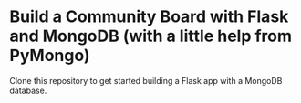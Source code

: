 # Build a Community Board with Flask and MongoDB (with a little help from PyMongo)

Clone this repository to get started building a Flask app with a MongoDB database.